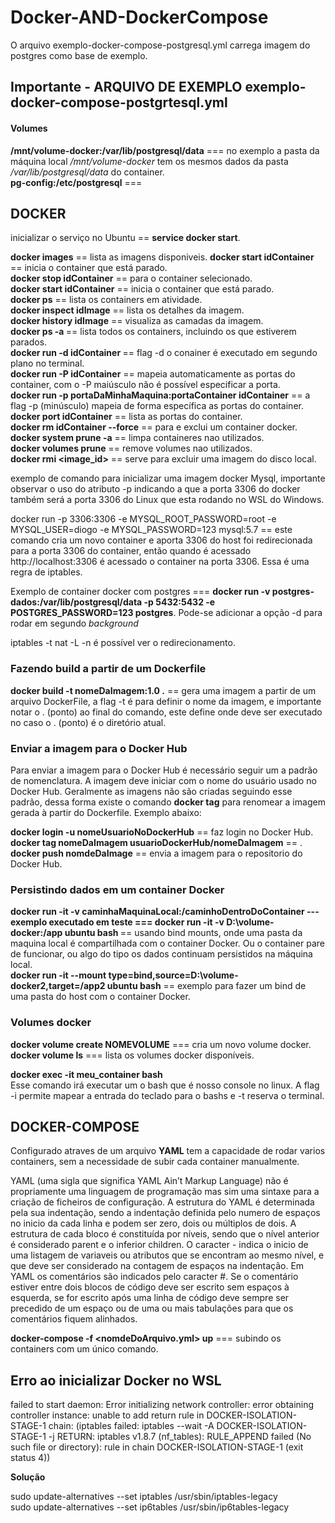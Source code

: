 # Docker-AND-DockerCompose
<p>O arquivo exemplo-docker-compose-postgresql.yml carrega imagem do postgres como base de exemplo.</p>
<h2>Importante - ARQUIVO DE EXEMPLO  exemplo-docker-compose-postgrtesql.yml</h2>
<h4>Volumes</h4>
<strong>/mnt/volume-docker:/var/lib/postgresql/data</strong> === no exemplo a pasta da máquina local 
<em>/mnt/volume-docker</em> tem os mesmos dados da pasta <em>/var/lib/postgresql/data</em> do container.<br/>   
<strong>pg-config:/etc/postgresql</strong> === <br/>



<h2>DOCKER</h2>

inicializar o serviço no Ubuntu == <strong>service docker start</strong>.

<strong>docker images</strong> == lista as imagens disponiveis.
<strong>docker start idContainer</strong> == inicia o container que está parado.<br/>
<strong>docker stop idContainer</strong> == para o container selecionado.<br/>
<strong>docker start idContainer</strong> == inicia o container que está parado.<br/>
<strong>docker ps</strong> == lista os containers em atividade.<br/>
<strong>docker inspect idImage</strong> == lista os detalhes da imagem.<br/>
<strong>docker history idImage</strong> == visualiza as camadas da imagem.<br/>
<strong>docker ps -a </strong> == lista todos os containers, incluindo os que estiverem parados.<br/>
<strong>docker run -d idContainer </strong> == flag -d o conainer é executado em segundo plano no terminal.<br/>
<strong>docker run -P idContainer</strong> == mapeia automaticamente as portas do container, com o -P maiúsculo não é possível especificar a porta.<br/>
<strong>docker run -p  portaDaMinhaMaquina:portaContainer idContainer</strong> == a flag -p (minúsculo) mapeia de forma específica as portas do container.<br/>
<strong>docker port idContainer</strong> == lista as portas do container.<br/>
<strong>docker rm idContainer --force</strong> == para e exclui um container docker.<br/>
<strong>docker system prune -a</strong> == limpa containeres nao utilizados.<br/>
<strong>docker volumes prune</strong> == remove volumes nao utilizados.<br/>
<strong>docker rmi <image_id></strong> == serve para excluir uma imagem do disco local.<br/>

exemplo de comando para inicializar uma imagem docker Mysql, importante observar o uso do atributo -p indicando a que a porta 3306 do
docker também será a porta 3306 do Linux que esta rodando no WSL do Windows.

 docker run -p 3306:3306 -e MYSQL_ROOT_PASSWORD=root -e MYSQL_USER=diogo -e MYSQL_PASSWORD=123 mysql:5.7 == este comando cria um novo container e aporta 3306 do host foi redirecionada para a porta 3306 do container, então quando é acessado http://localhost:3306 é acessado o container na porta 3306. Essa é uma regra de iptables.
 <p>Exemplo de container docker com postgres ===  <strong>docker run -v postgres-dados:/var/lib/postgresql/data -p 5432:5432 -e POSTGRES_PASSWORD=123 postgres</strong>. Pode-se adicionar a opção -d para rodar em segundo <em>background</em></p>
 
 iptables -t nat -L -n é possível ver o redirecionamento.

 <h3>Fazendo build a partir de um Dockerfile</h3>

 <strong>docker build -t nomeDaImagem:1.0 .</strong> == gera uma imagem a partir de um arquivo DockerFile, a flag -t é para definir o nome da imagem, e importante notar o 
 . (ponto) ao final do comando, este define onde deve ser executado no caso o . (ponto) é o diretório atual. <br/>
 

 <h3>Enviar a imagem para o Docker Hub</h3>
 <p>Para enviar a imagem para o Docker Hub é necessário seguir um a padrão de nomenclatura. A imagem deve iniciar com o nome do usuário usado no Docker Hub. Geralmente as imagens não são criadas seguindo esse padrão, dessa forma existe o comando <strong>docker tag</strong> para renomear a imagem gerada à partir do Dockerfile. Exemplo abaixo:</p>

 <strong>docker login -u nomeUsuarioNoDockerHub</strong> == faz login no Docker Hub.<br/>
 <strong>docker tag nomeDaImagem usuarioDockerHub/nomeDaImagem</strong> == .<br/>
 <strong>docker push nomdeDaImage</strong> == envia a imagem para o repositorio do Docker Hub.<br/>

 <h3>Persistindo dados em um container Docker</h3>

  <strong>docker run -it -v caminhaMaquinaLocal:/caminhoDentroDoContainer --- exemplo executado em teste === docker run -it -v D:\volume-docker:/app ubuntu bash </strong> == usando bind mounts, onde uma pasta da maquina local é compartilhada com o container Docker. Ou o container pare de funcionar, ou algo do tipo os dados continuam persistidos na máquina local.<br/>
  <strong>docker run -it --mount type=bind,source=D:\volume-docker2,target=/app2 ubuntu bash</strong> == exemplo para fazer um bind de uma pasta do host com o container Docker.<br/>
 
 <h3>Volumes docker</h3>
 
 <strong>docker volume create NOMEVOLUME</strong> === cria um novo volume docker.<br>
 <strong>docker volume ls</strong> === lista os volumes docker disponíveis.
 
 <p>
 <strong>docker exec -it meu_container bash </strong><br>
 Esse comando irá executar um o bash que é nosso console no linux.
 A flag -i permite mapear a entrada do teclado para o bashs e -t reserva o terminal.
 
 <h2>DOCKER-COMPOSE</h2>
 <p>Configurado atraves de um arquivo <strong>YAML</strong> tem a capacidade de rodar varios containers, sem a necessidade de subir cada container manualmente.</p>
  <p>YAML (uma sigla que significa YAML Ain’t Markup Language) não é propriamente uma linguagem de programação mas sim uma sintaxe para a criação de ficheiros de configuração. A estrutura do YAML é determinada pela sua indentação, sendo a indentação definida pelo numero de espaços no inicio da cada linha e podem ser zero, dois ou múltiplos de dois. A estrutura de cada bloco é constituída por níveis, sendo que o nível anterior é considerado parent e o inferior children. O caracter - indica o inicio de uma listagem de variaveis ou atributos que se encontram ao mesmo nível, e que deve ser considerado na contagem de espaços na indentação. Em YAML os comentários são indicados pelo caracter #. Se o comentário estiver entre dois blocos de código deve ser escrito sem espaços à esquerda, se for escrito após uma linha de código deve sempre ser precedido de um espaço ou de uma ou mais tabulações para que os comentários fiquem alinhados.</p>
  
<strong>docker-compose -f <nomdeDoArquivo.yml> up</strong> === subindo os containers com um único comando.
 
 </p>
 <h2>Erro ao inicializar Docker no WSL</h2>
 <p>failed to start daemon: Error initializing network controller: error obtaining controller instance: unable to add return rule in DOCKER-ISOLATION-STAGE-1 chain:  (iptables failed: iptables --wait -A DOCKER-ISOLATION-STAGE-1 -j RETURN: iptables v1.8.7 (nf_tables):  RULE_APPEND failed (No such file or directory): rule in chain DOCKER-ISOLATION-STAGE-1
 (exit status 4))</p>
 <strong>Solução</strong>
 <p>sudo update-alternatives --set iptables /usr/sbin/iptables-legacy<br>
sudo update-alternatives --set ip6tables /usr/sbin/ip6tables-legacy
</p>
